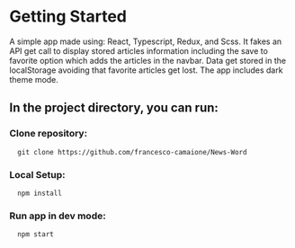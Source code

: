 # Getting Started
A simple app made using: React, Typescript, Redux, and Scss. It fakes an API get call to display stored articles information including the save to favorite option which adds the articles in the navbar. Data get stored in the localStorage avoiding that favorite articles get lost. The app includes dark theme mode.

## In the project directory, you can run:

### Clone repository:
       
      git clone https://github.com/francesco-camaione/News-Word

### Local Setup:

      npm install

### Run app in dev mode:

      npm start
